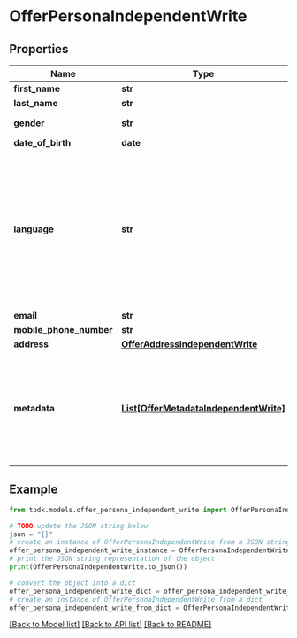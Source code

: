# OfferPersonaIndependentWrite



## Properties

Name | Type | Description | Notes
------------ | ------------- | ------------- | -------------
**first_name** | **str** |  | 
**last_name** | **str** |  | 
**gender** | **str** |  | [default to 'RATHER_NOT_SAY']
**date_of_birth** | **date** |  | [optional] 
**language** | **str** | That data is used for rendering the frontend application with given language. If not set, will be inferred. Custom codes can be issued for specific requirements. | [optional] 
**email** | **str** |  | [optional] 
**mobile_phone_number** | **str** |  | [optional] 
**address** | [**OfferAddressIndependentWrite**](OfferAddressIndependentWrite.md) |  | [optional] 
**metadata** | [**List[OfferMetadataIndependentWrite]**](OfferMetadataIndependentWrite.md) | You can assign different meta to your Persona object for different purposes. eg. Ease searching. | [optional] 

## Example

```python
from tpdk.models.offer_persona_independent_write import OfferPersonaIndependentWrite

# TODO update the JSON string below
json = "{}"
# create an instance of OfferPersonaIndependentWrite from a JSON string
offer_persona_independent_write_instance = OfferPersonaIndependentWrite.from_json(json)
# print the JSON string representation of the object
print(OfferPersonaIndependentWrite.to_json())

# convert the object into a dict
offer_persona_independent_write_dict = offer_persona_independent_write_instance.to_dict()
# create an instance of OfferPersonaIndependentWrite from a dict
offer_persona_independent_write_from_dict = OfferPersonaIndependentWrite.from_dict(offer_persona_independent_write_dict)
```
[[Back to Model list]](../README.md#documentation-for-models) [[Back to API list]](../README.md#documentation-for-api-endpoints) [[Back to README]](../README.md)


